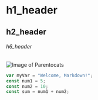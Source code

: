 # h1_header
## h2_header
###### h6_header
![Image of Parentocats](https://octodex.github.com/images/parentocats.png)
``` javascript
var myVar = "Welcome, Markdown!";
const num1 = 5;
const num2 = 10;
const sum = num1 + num2;
```
